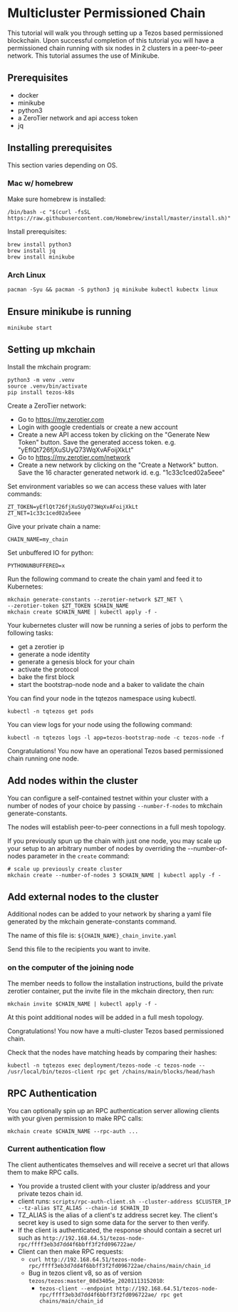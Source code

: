 # Multicluster Permissioned Chain

This tutorial will walk you through setting up a Tezos based
permissioned blockchain. Upon successful completion of this tutorial
you will have a permissioned chain running with six nodes in 2 clusters in a
peer-to-peer network. This tutorial assumes the use of Minikube.


## Prerequisites

* docker
* minikube
* python3
* a ZeroTier network and api access token
* jq

## Installing prerequisites

This section varies depending on OS.

### Mac w/ homebrew

Make sure homebrew is installed:

``` shell
/bin/bash -c "$(curl -fsSL https://raw.githubusercontent.com/Homebrew/install/master/install.sh)"
```

Install prerequisites:

``` shell
brew install python3
brew install jq
brew install minikube
```

### Arch Linux

```shell
pacman -Syu && pacman -S python3 jq minikube kubectl kubectx linux
```

## Ensure minikube is running

``` shell
minikube start
```

## Setting up mkchain

Install the mkchain program:

``` shell
python3 -m venv .venv
source .venv/bin/activate
pip install tezos-k8s
```

Create a ZeroTier network:

* Go to https://my.zerotier.com
* Login with google credentials or create a new account
* Create a new API access token by clicking on the "Generate New
Token" button. Save the generated access token. e.g. "yEflQt726fjXuSUyQ73WqXvAFoijXkLt"
* Go to https://my.zerotier.com/network
* Create a new network by clicking on the "Create a Network"
button. Save the 16 character generated network
id. e.g. "1c33c1ced02a5eee"

Set environment variables so we can access these values with later commands:
``` shell
ZT_TOKEN=yEflQt726fjXuSUyQ73WqXvAFoijXkLt
ZT_NET=1c33c1ced02a5eee
```

Give your private chain a name:

``` shell
CHAIN_NAME=my_chain
```

Set unbuffered IO for python:

``` shell
PYTHONUNBUFFERED=x
```

Run the following command to create the chain yaml and feed it to Kubernetes:

``` shell
mkchain generate-constants --zerotier-network $ZT_NET \
--zerotier-token $ZT_TOKEN $CHAIN_NAME
mkchain create $CHAIN_NAME | kubectl apply -f -
```

Your kubernetes cluster will now be running a series of jobs to
perform the following tasks:

* get a zerotier ip
* generate a node identity
* generate a genesis block for your chain
* activate the protocol
* bake the first block
* start the bootstrap-node node and a baker to validate the chain

You can find your node in the tqtezos namespace using kubectl.

``` shell
kubectl -n tqtezos get pods
```

You can view logs for your node using the following command:
``` shell
kubectl -n tqtezos logs -l app=tezos-bootstrap-node -c tezos-node -f
```

Congratulations! You now have an operational Tezos based permissioned
chain running one node.

## Add nodes within the cluster

You can configure a self-contained testnet within your cluster with
a number of nodes of your choice by passing `--number-f-nodes` to
mkchain generate-constants.

The nodes will establish peer-to-peer connections in a full mesh topology.

If you previously spun up the chain with just one node, you may scale
up your setup to an arbitrary number of nodes by overriding the --number-of-nodes
parameter in the `create` command:

```
# scale up previously create cluster
mkchain create --number-of-nodes 3 $CHAIN_NAME | kubectl apply -f -
```

## Add external nodes to the cluster

Additional nodes can be added to your network by sharing a yaml file
generated by the mkchain generate-constants command.

The name of this file is: `${CHAIN_NAME}_chain_invite.yaml`

Send this file to the recipients you want to invite.

### on the computer of the joining node

The member needs to follow the installation instructions, build the private zerotier container, put the invite file in the mkchain directory, then run:

``` shell
mkchain invite $CHAIN_NAME | kubectl apply -f -
```

At this point additional nodes will be added in a full mesh
topology.

Congratulations! You now have a multi-cluster Tezos based permissioned
chain.

Check that the nodes have matching heads by comparing their hashes:

``` shell
kubectl -n tqtezos exec deployment/tezos-node -c tezos-node -- /usr/local/bin/tezos-client rpc get /chains/main/blocks/head/hash
```

## RPC Authentication
You can optionally spin up an RPC authentication server allowing clients with your given permission to make RPC calls:

```shell
mkchain create $CHAIN_NAME --rpc-auth ...
```

### Current authentication flow
The client authenticates themselves and will receive a secret url that allows them to make RPC calls.
- You provide a trusted client with your cluster ip/address and your private tezos chain id.
- client runs: `scripts/rpc-auth-client.sh --cluster-address $CLUSTER_IP --tz-alias $TZ_ALIAS --chain-id $CHAIN_ID`
- TZ_ALIAS is the alias of a client's tz address secret key. The client's secret key is used to sign some data for the server to then verify.
- If the client is authenticated, the response should contain a secret url such as `http://192.168.64.51/tezos-node-rpc/ffff3eb3d7dd4f6bbff3f2fd096722ae/`
- Client can then make RPC requests:
  - `curl http://192.168.64.51/tezos-node-rpc/ffff3eb3d7dd4f6bbff3f2fd096722ae/chains/main/chain_id`
  - Bug in tezos client v8, so as of version `tezos/tezos:master_08d3405e_20201113152010`:
    - `tezos-client --endpoint http://192.168.64.51/tezos-node-rpc/ffff3eb3d7dd4f6bbff3f2fd096722ae/ rpc get chains/main/chain_id`
